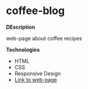 # coffee-blog

**DEscription**

web-page about coffee recipes

**Technologies**

* HTML
* CSS
* Responsive Design
* [Link to web-page](https://steven-villalba.github.io/coffee-blog/)
